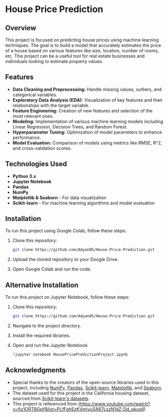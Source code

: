 # House Price Prediction

## Overview

This project is focused on predicting house prices using machine learning techniques. The goal is to build a model that accurately estimates the price of a house based on various features like size, location, number of rooms, etc. This project can be a useful tool for real estate businesses and individuals looking to estimate property values.

## Features

- **Data Cleaning and Preprocessing:** Handle missing values, outliers, and categorical variables.
- **Exploratory Data Analysis (EDA):** Visualization of key features and their relationships with the target variable.
- **Feature Engineering:** Creation of new features and selection of the most relevant ones.
- **Modeling:** Implementation of various machine learning models including Linear Regression, Decision Trees, and Random Forest.
- **Hyperparameter Tuning:** Optimization of model parameters to enhance performance.
- **Model Evaluation:** Comparison of models using metrics like RMSE, R^2, and cross-validation scores.

## Technologies Used

- **Python 3.x**
- **Jupyter Notebook**
- **Pandas**
- **NumPy**
- **Matplotlib & Seaborn** - For data visualization
- **Scikit-learn** - For machine learning algorithms and model evaluation

## Installation

To run this project using Google Colab, follow these steps:

1. Clone this repository:

   ```bash
   git clone https://github.com/Adyan05/House-Price-Prediction.git

2. Upload the cloned repository to your Google Drive.
3. Open Google Colab and run the code.

## Alternative Installation

To run this project on Jupyter Notebook, follow these steps:

1. Clone this repository:

   ```bash
   git clone https://github.com/Adyan05/House-Price-Prediction.git
2. Navigate to the project directory.
3. Install the required libraries.
4. Open and run the Jupyter Notebook
   ```bash
   !jupyter notebook HousePricePredictionProject.ipynb

## Acknowledgments

- Special thanks to the creators of the open-source libraries used in this project, including [NumPy](https://numpy.org/), [Pandas](https://pandas.pydata.org/), [Scikit-learn](https://scikit-learn.org/), [Matplotlib](https://matplotlib.org/), and [Seaborn](https://seaborn.pydata.org/).
- The dataset used for this project is the California housing dataset, sourced from [Scikit-learn's datasets](https://scikit-learn.org/stable/modules/generated/sklearn.datasets.fetch_california_housing.html).
- This project is referenced from (https://www.youtube.com/watch?v=fiz1ORTBGpY&list=PLfFghEzKVmjvuSA67LszN1dZ-Dd_pkus6)
